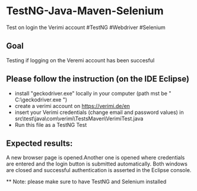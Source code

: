 # TestNG-Java-Maven-Selenium
Test on login the Verimi account #TestNG #Webdriver #Selenium

## Goal
Testing if logging on the Veremi account has been succesful

## Please follow the instruction (on the IDE Eclipse)
- install  "geckodriver.exe" locally in your computer (path mst be " C:\\geckodriver.exe ")
- create a verimi account on https://verimi.de/en
- insert  your Verimi credentials (change email and password values) in src\test\java\com\verimi\TestsMaven\VerimiTest.java
- Run this file as a TestNG Test

## Expected results:
A new browser page is opened.Another one is opened where credentials are entered and the login button is submitted automatically. 
Both windows are closed and successful authentication is asserted in the Eclipse console.

** Note: please make sure to have TestNG and Selenium installed
